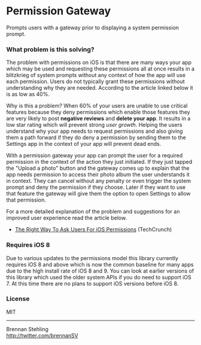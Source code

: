 # Permission Gateway

Prompts users with a gateway prior to displaying a system permission prompt.

### What problem is this solving?

The problem with permissions on iOS is that there are many ways your app which may be used and
requesting these permissions all at once results in a blitzkrieg of system prompts without
any context of how the app will use each permission. Users do not typically grant these
permissions without understanding why they are needed. According to the article linked below
it is as low as 40%.

Why is this a problem? When 60% of your users are unable to use critical features because they
deny permissions which enable those features they are very likely to post **negative reviews**
and **delete your app**. It results in a low star rating which will prevent strong *user growth*.
Helping the users understand why your app needs to request permissions and also giving them a 
path forward if they do deny a permission by sending them to the Settings app in the context
of your app will prevent dead ends.

With a permission gateway your app can prompt the user for a required permission in the
context of the action they just initiated. If they just tapped the "Upload a photo" button and
the gateway comes up to explain that the app needs permission to access their photo album
the user understands it in context. They can cancel without any penalty or even trigger the
system prompt and deny the permission if they choose. Later if they want to use that feature
the gateway will give them the option to open Settings to allow that permission.

For a more detailed explanation of the problem and suggestions for an improved user
experience read the article below.

 * [The Right Way To Ask Users For iOS Permissions](http://techcrunch.com/2014/04/04/the-right-way-to-ask-users-for-ios-permissions/) (TechCrunch) 

### Requires iOS 8

Due to various updates to the permissions model this library currently requires iOS 8 and
above which is now the common baseline for many apps due to the high install rate of iOS 8
and 9. You can look at earlier versions of this library which used the older system APIs if
you do need to support iOS 7. At this time there are no plans to support iOS versions before
iOS 8.

### License

MIT

---

Brennan Stehling  
http://twitter.com/brennanSV
